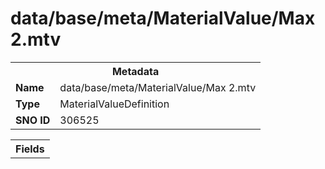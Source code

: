 <h1>data/base/meta/MaterialValue/Max 2.mtv</h1><table><tr><th colspan="100%">Metadata</th></tr><tr><td><b>Name</b></td><td>data/base/meta/MaterialValue/Max 2.mtv</td></tr><tr><td><b>Type</b></td><td>MaterialValueDefinition</td></tr><tr><td><b>SNO ID</b></td><td>306525</td></tr></table>

<table><tr><th colspan="100%">Fields</th></tr></table>

